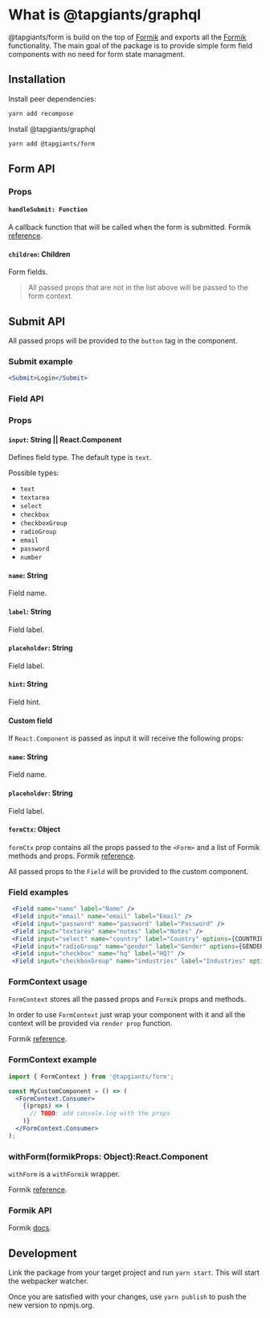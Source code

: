 # What is @tapgiants/graphql

@tapgiants/form is build on the top of [Formik](https://github.com/jaredpalmer/formik) and exports all
the [Formik](https://github.com/jaredpalmer/formik) functionality. The main goal of the package is to
provide simple form field components with no need for form state managment.

## Installation

Install peer dependencies:
```bash
yarn add recompose
```

Install @tapgiants/graphql

```bash
yarn add @tapgiants/form
```

## Form API

### Props

#### `handleSubmit: Function`

A callback function that will be called when the form is submitted.
Formik [reference](https://jaredpalmer.com/formik/docs/api/withFormik#handlesubmit-values-values-formikbag-formikbag-void).

#### `children`: Children

Form fields.

>All passed props that are not in the list above will be passed to the form context.

## Submit API

All passed props will be provided to the `button` tag in the component.

### Submit example

```jsx
<Submit>Login</Submit>
```

### Field API

### Props

#### `input`: String || React.Component

Defines field type. The default type is `text`.

Possible types:
 * `text`
 * `textarea`
 * `select`
 * `checkbox`
 * `checkboxGroup`
 * `radioGroup`
 * `email`
 * `password`
 * `number`

#### `name`: String
Field name.

#### `label`: String
Field label.

#### `placeholder`: String
Field label.

#### `hint`: String
Field hint.

#### Custom field

If `React.Component` is passed as input it will receive the following props:

#### `name`: String
Field name.

#### `placeholder`: String
Field label.

#### `formCtx`: Object

`formCtx` prop contains all the props passed to the `<Form>` and
 a list of Formik methods and props. Formik [reference](https://jaredpalmer.com/formik/docs/api/formik#formik-render-methods-and-props).

All passed props to the `Field` will be provided to the custom component.

### Field examples

```jsx
 <Field name="name" label="Name" />
 <Field input="email" name="email" label="Email" />
 <Field input="password" name="password" label="Password" />
 <Field input="textarea" name="notes" label="Notes" />
 <Field input="select" name="country" label="Country" options={COUNTRIES} onChange={...} onBlur={...} />
 <Field input="radioGroup" name="gender" label="Gender" options={GENDERS} />
 <Field input="checkbox" name="hq" label="HQ?" />
 <Field input="checkboxGroup" name="industries" label="Industries" options={INDUSTRIES} />
```

### FormContext usage

`FormContext` stores all the passed props and `Formik` props and methods.

In order to use `FormContext` just wrap your component with it and all the context will be provided via `render prop` function.

Formik [reference](https://jaredpalmer.com/formik/docs/api/formik#formik-render-methods-and-props).

### FormContext example

```jsx
import { FormContext } from '@tapgiants/form';

const MyCustomComponent = () => (
  <FormContext.Consumer>
    {(props) => (
      // TODO: add console.log with the props
    )}
  </FormContext.Consumer>
);
```

### withForm(formikProps: Object):React.Component

`withForm` is a `withFormik` wrapper.

Formik [reference](https://jaredpalmer.com/formik/docs/api/withFormik).

### Formik API

Formik [docs](https://jaredpalmer.com/formik/docs/overview).

## Development

Link the package from your target project and run `yarn start`. This will start the webpacker watcher.

Once you are satisfied with your changes, use `yarn publish` to push the new version to npmjs.org.

